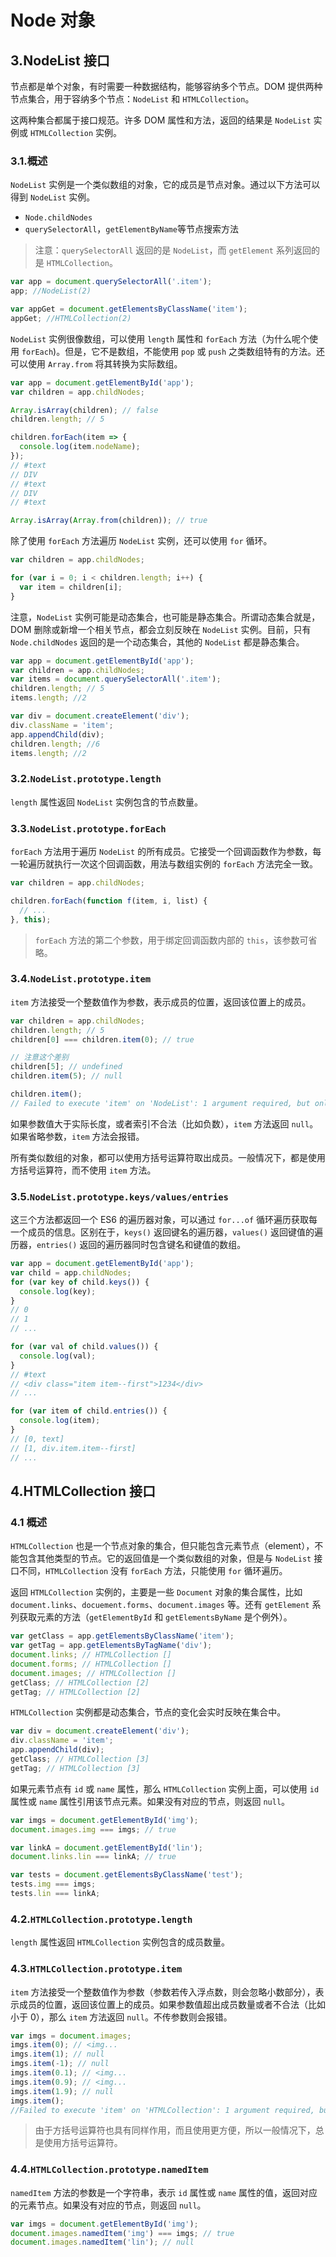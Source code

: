 # Node 对象

## 3.NodeList 接口

节点都是单个对象，有时需要一种数据结构，能够容纳多个节点。DOM 提供两种节点集合，用于容纳多个节点：`NodeList` 和 `HTMLCollection`。

这两种集合都属于接口规范。许多 DOM 属性和方法，返回的结果是 `NodeList` 实例或 `HTMLCollection` 实例。

### 3.1.概述

`NodeList` 实例是一个类似数组的对象，它的成员是节点对象。通过以下方法可以得到 `NodeList` 实例。

- `Node.childNodes`
- `querySelectorAll`，`getElementByName`等节点搜索方法

> 注意：`querySelectorAll` 返回的是 `NodeList`，而 `getElement` 系列返回的是 `HTMLCollection`。

```js
var app = document.querySelectorAll('.item');
app; //NodeList(2)

var appGet = document.getElementsByClassName('item');
appGet; //HTMLCollection(2)
```

`NodeList` 实例很像数组，可以使用 `length` 属性和 `forEach` 方法（为什么呢个使用 `forEach`)。但是，它不是数组，不能使用 `pop` 或 `push` 之类数组特有的方法。还可以使用 `Array.from` 将其转换为实际数组。

```js
var app = document.getElementById('app');
var children = app.childNodes;

Array.isArray(children); // false
children.length; // 5

children.forEach(item => {
  console.log(item.nodeName);
});
// #text
// DIV
// #text
// DIV
// #text

Array.isArray(Array.from(children)); // true
```

除了使用 `forEach` 方法遍历 `NodeList` 实例，还可以使用 `for` 循环。

```js
var children = app.childNodes;

for (var i = 0; i < children.length; i++) {
  var item = children[i];
}
```

注意，`NodeList` 实例可能是动态集合，也可能是静态集合。所谓动态集合就是，DOM 删除或新增一个相关节点，都会立刻反映在 `NodeList` 实例。目前，只有 `Node.childNodes` 返回的是一个动态集合，其他的 `NodeList` 都是静态集合。

```js
var app = document.getElementById('app');
var children = app.childNodes;
var items = document.querySelectorAll('.item');
children.length; // 5
items.length; //2

var div = document.createElement('div');
div.className = 'item';
app.appendChild(div);
children.length; //6
items.length; //2
```

### 3.2.`NodeList.prototype.length`

`length` 属性返回 `NodeList` 实例包含的节点数量。

### 3.3.`NodeList.prototype.forEach`

`forEach` 方法用于遍历 `NodeList` 的所有成员。它接受一个回调函数作为参数，每一轮遍历就执行一次这个回调函数，用法与数组实例的 `forEach` 方法完全一致。

```js
var children = app.childNodes;

children.forEach(function f(item, i, list) {
  // ...
}, this);
```

> `forEach` 方法的第二个参数，用于绑定回调函数内部的 `this`，该参数可省略。

### 3.4.`NodeList.prototype.item`

`item` 方法接受一个整数值作为参数，表示成员的位置，返回该位置上的成员。

```js
var children = app.childNodes;
children.length; // 5
children[0] === children.item(0); // true

// 注意这个差别
children[5]; // undefined
children.item(5); // null

children.item();
// Failed to execute 'item' on 'NodeList': 1 argument required, but only 0 present.
```

如果参数值大于实际长度，或者索引不合法（比如负数），`item` 方法返回 `null`。如果省略参数，`item` 方法会报错。

所有类似数组的对象，都可以使用方括号运算符取出成员。一般情况下，都是使用方括号运算符，而不使用 `item` 方法。

### 3.5.`NodeList.prototype.keys/values/entries`

这三个方法都返回一个 ES6 的遍历器对象，可以通过 `for...of` 循环遍历获取每一个成员的信息。区别在于，`keys()` 返回键名的遍历器，`values()` 返回键值的遍历器，`entries()` 返回的遍历器同时包含键名和键值的数组。

```js
var app = document.getElementById('app');
var child = app.childNodes;
for (var key of child.keys()) {
  console.log(key);
}
// 0
// 1
// ...

for (var val of child.values()) {
  console.log(val);
}
// #text
// <div class="item item--first">1234</div>
// ...

for (var item of child.entries()) {
  console.log(item);
}
// [0, text]
// [1, div.item.item--first]
// ...
```

## 4.HTMLCollection 接口

### 4.1 概述

`HTMLCollection` 也是一个节点对象的集合，但只能包含元素节点（element），不能包含其他类型的节点。它的返回值是一个类似数组的对象，但是与 `NodeList` 接口不同，`HTMLCollection` 没有 `forEach` 方法，只能使用 `for` 循环遍历。

返回 `HTMLCollection` 实例的，主要是一些 `Document` 对象的集合属性，比如 `document.links`、`docuement.forms`、`document.images` 等。还有 `getElement` 系列获取元素的方法（`getElementById` 和 `getElementsByName` 是个例外）。

```js
var getClass = app.getElementsByClassName('item');
var getTag = app.getElementsByTagName('div');
document.links; // HTMLCollection []
document.forms; // HTMLCollection []
document.images; // HTMLCollection []
getClass; // HTMLCollection [2]
getTag; // HTMLCollection [2]
```

`HTMLCollection` 实例都是动态集合，节点的变化会实时反映在集合中。

```js
var div = document.createElement('div');
div.className = 'item';
app.appendChild(div);
getClass; // HTMLCollection [3]
getTag; // HTMLCollection [3]
```

如果元素节点有 `id` 或 `name` 属性，那么 `HTMLCollection` 实例上面，可以使用 `id` 属性或 `name` 属性引用该节点元素。如果没有对应的节点，则返回 `null`。

```js
var imgs = document.getElementById('img');
document.images.img === imgs; // true

var linkA = document.getElementById('lin');
document.links.lin === linkA; // true

var tests = document.getElementsByClassName('test');
tests.img === imgs;
tests.lin === linkA;
```

### 4.2.`HTMLCollection.prototype.length`

`length` 属性返回 `HTMLCollection` 实例包含的成员数量。

### 4.3.`HTMLCollection.prototype.item`

`item` 方法接受一个整数值作为参数（参数若传入浮点数，则会忽略小数部分），表示成员的位置，返回该位置上的成员。如果参数值超出成员数量或者不合法（比如小于 0），那么 `item` 方法返回 `null`。不传参数则会报错。

```js
var imgs = document.images;
imgs.item(0); // <img...
imgs.item(1); // null
imgs.item(-1); // null
imgs.item(0.1); // <img...
imgs.item(0.9); // <img...
imgs.item(1.9); // null
imgs.item();
//Failed to execute 'item' on 'HTMLCollection': 1 argument required, but only 0 present.
```

> 由于方括号运算符也具有同样作用，而且使用更方便，所以一般情况下，总是使用方括号运算符。

### 4.4.`HTMLCollection.prototype.namedItem`

`namedItem` 方法的参数是一个字符串，表示 `id` 属性或 `name` 属性的值，返回对应的元素节点。如果没有对应的节点，则返回 `null`。

```js
var imgs = document.getElementById('img');
document.images.namedItem('img') === imgs; // true
document.images.namedItem('lin'); // null
```
